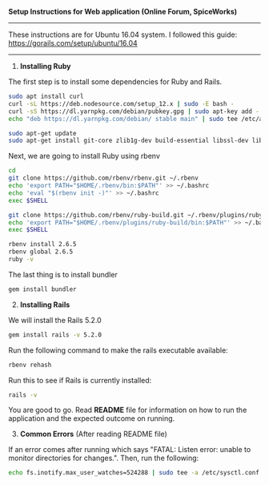 **Setup Instructions for Web application (Online Forum, SpiceWorks)**
___
These instructions are for Ubuntu 16.04 system. I followed this guide: https://gorails.com/setup/ubuntu/16.04
___
1. **Installing Ruby**

The first step is to install some dependencies for Ruby and Rails.
```bash
sudo apt install curl
curl -sL https://deb.nodesource.com/setup_12.x | sudo -E bash -
curl -sS https://dl.yarnpkg.com/debian/pubkey.gpg | sudo apt-key add -
echo "deb https://dl.yarnpkg.com/debian/ stable main" | sudo tee /etc/apt/sources.list.d/yarn.list

sudo apt-get update
sudo apt-get install git-core zlib1g-dev build-essential libssl-dev libreadline-dev libyaml-dev libsqlite3-dev sqlite3 libxml2-dev libxslt1-dev libcurl4-openssl-dev software-properties-common libffi-dev nodejs yarn
```
Next, we are going to install Ruby using rbenv
```bash
cd
git clone https://github.com/rbenv/rbenv.git ~/.rbenv
echo 'export PATH="$HOME/.rbenv/bin:$PATH"' >> ~/.bashrc
echo 'eval "$(rbenv init -)"' >> ~/.bashrc
exec $SHELL

git clone https://github.com/rbenv/ruby-build.git ~/.rbenv/plugins/ruby-build
echo 'export PATH="$HOME/.rbenv/plugins/ruby-build/bin:$PATH"' >> ~/.bashrc
exec $SHELL

rbenv install 2.6.5
rbenv global 2.6.5
ruby -v
```
The last thing is to install bundler
```bash
gem install bundler
```
2. **Installing Rails**

We will install the Rails 5.2.0
```bash
gem install rails -v 5.2.0
```
Run the following command to make the rails executable available:
```bash
rbenv rehash
```
Run this to see if Rails is currently installed:
```bash
rails -v
```
You are good to go. Read **README** file for information on how to run the application and the expected outcome on running.

3. **Common Errors** (After reading README file)

If an error comes after running  which says "FATAL: Listen error: unable to monitor directories for changes.". Then, run the following:
```bash
echo fs.inotify.max_user_watches=524288 | sudo tee -a /etc/sysctl.conf && sudo sysctl -p
```
